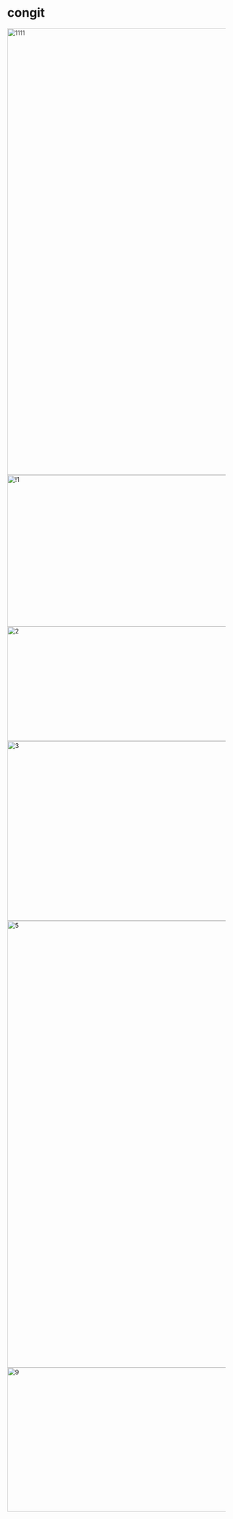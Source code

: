 # congit


<img width="1914" height="1029" alt="1111" src="https://github.com/user-attachments/assets/c905435a-0494-44df-bf9a-fed65473ef27" />
<img width="696" height="349" alt="!1" src="https://github.com/user-attachments/assets/8f97c177-1c45-4fde-b4d3-0e2f708c1ac4" />
<img width="716" height="264" alt="2" src="https://github.com/user-attachments/assets/9579113b-07ab-4c20-b16d-1591b4b99bdf" />
<img width="670" height="414" alt="3" src="https://github.com/user-attachments/assets/9630264d-fcf6-4125-9b36-1738134c249b" />
<img width="1915" height="1029" alt="5" src="https://github.com/user-attachments/assets/34c31141-70d7-4ed5-bc48-a5d21dcca8b1" />
<img width="638" height="332" alt="9" src="https://github.com/user-attachments/assets/b5998a5c-7139-4177-9598-09598f4ddebb" />
